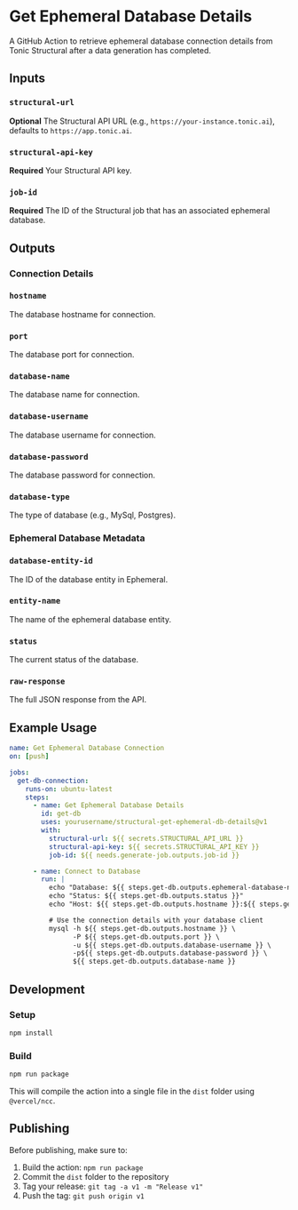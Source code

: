 # Get Ephemeral Database Details

A GitHub Action to retrieve ephemeral database connection details from Tonic Structural after a data generation has completed.

## Inputs

### `structural-url`
**Optional** The Structural API URL (e.g., `https://your-instance.tonic.ai`), defaults to `https://app.tonic.ai`.

### `structural-api-key`
**Required** Your Structural API key.

### `job-id`
**Required** The ID of the Structural job that has an associated ephemeral database.

## Outputs

### Connection Details

### `hostname`
The database hostname for connection.

### `port`
The database port for connection.

### `database-name`
The database name for connection.

### `database-username`
The database username for connection.

### `database-password`
The database password for connection.

### `database-type`
The type of database (e.g., MySql, Postgres).

### Ephemeral Database Metadata

### `database-entity-id`
The ID of the database entity in Ephemeral.

### `entity-name`
The name of the ephemeral database entity.

### `status`
The current status of the database.

### `raw-response`
The full JSON response from the API.

## Example Usage

```yaml
name: Get Ephemeral Database Connection
on: [push]

jobs:
  get-db-connection:
    runs-on: ubuntu-latest
    steps:
      - name: Get Ephemeral Database Details
        id: get-db
        uses: yourusername/structural-get-ephemeral-db-details@v1
        with:
          structural-url: ${{ secrets.STRUCTURAL_API_URL }}
          structural-api-key: ${{ secrets.STRUCTURAL_API_KEY }}
          job-id: ${{ needs.generate-job.outputs.job-id }}

      - name: Connect to Database
        run: |
          echo "Database: ${{ steps.get-db.outputs.ephemeral-database-name }}"
          echo "Status: ${{ steps.get-db.outputs.status }}"
          echo "Host: ${{ steps.get-db.outputs.hostname }}:${{ steps.get-db.outputs.port }}"

          # Use the connection details with your database client
          mysql -h ${{ steps.get-db.outputs.hostname }} \
                -P ${{ steps.get-db.outputs.port }} \
                -u ${{ steps.get-db.outputs.database-username }} \
                -p${{ steps.get-db.outputs.database-password }} \
                ${{ steps.get-db.outputs.database-name }}
```

## Development

### Setup
```bash
npm install
```

### Build
```bash
npm run package
```

This will compile the action into a single file in the `dist` folder using `@vercel/ncc`.

## Publishing

Before publishing, make sure to:
1. Build the action: `npm run package`
2. Commit the `dist` folder to the repository
3. Tag your release: `git tag -a v1 -m "Release v1"`
4. Push the tag: `git push origin v1`